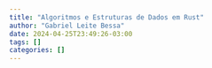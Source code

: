 ```yaml
---
title: "Algoritmos e Estruturas de Dados em Rust"
author: "Gabriel Leite Bessa"
date: 2024-04-25T23:49:26-03:00
tags: []
categories: []
---
```


